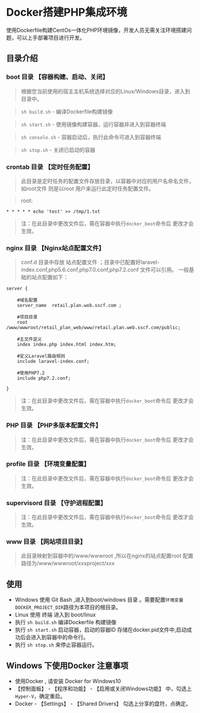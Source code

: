 # Docker搭建PHP集成环境
使用Dockerfile构建CentOs一体化PHP环境镜像，开发人员无需关注环境搭建问题，可以上手部署项目进行开发。

## 目录介绍
### boot 目录 【容器构建、启动、关闭】
> 根据您当前使用的宿主主机系统选择对应的Linux/Windows目录，进入到目录中。

> `sh build.sh` - 编译Dockerfile构建镜像

> `sh start.sh` - 使用镜像构建容器，运行容器并进入到容器终端

> `sh console.sh` - 容器启动后，执行此命令可进入到容器终端

> `sh stop.sh` - 关闭已启动的容器

### crontab 目录 【定时任务配置】
> 此目录是定时任务的配置文件存放目录，以容器中对应的用户名命名文件，如root文件 则是以root 用户来运行此定时任务配置文件。

> root:
```shell
* * * * * echo 'test' >> /tmp/1.txt
```
> 注：在此目录中更改文件后，需在容器中执行`docker_boot`命令后 更改才会生效。

### nginx 目录 【Nginx站点配置文件】
> conf.d 目录中存放 站点配置文件 ；目录中已配置好laravel-index.conf,php5.6.conf,php7.0.conf,php7.2.conf 文件可以引用。
一般基础的站点配置如下：
```nginx
server {

    #域名配置
    server_name  retail.plan.web.sscf.com ;

    #项目目录
    root /www/wwwroot/retail_plan_web/www/retail.plan.web.sscf.com/public;

    #主文件定义
    index index.php index.html index.htm;

    #定义Laravel路由规则
    include laravel-index.conf;
   
    #使用PHP7.2
    include php7.2.conf;

}
```
> 注：在此目录中更改文件后，需在容器中执行`docker_boot`命令后 更改才会生效。

### PHP 目录 【PHP多版本配置文件】
> 注：在此目录中更改文件后，需在容器中执行`docker_boot`命令后 更改才会生效。


### profile 目录 【环境变量配置】
> 注：在此目录中更改文件后，需在容器中执行`docker_boot`命令后 更改才会生效。

### supervisord 目录 【守护进程配置】
> 注：在此目录中更改文件后，需在容器中执行`docker_boot`命令后 更改才会生效。


### www 目录 【网站项目目录】
> 此目录映射到容器中的/www/wwwroot ,所以在nginx的站点配置root 配置路径为/www/wwwroot/xxxproject/xxx

## 使用
 - Windows 使用 Git Bash ,进入到boot/windows 目录 。需要配置`环境变量DOCKER_PROJECT_DIR`路径为本项目的根目录。
 - Linux 使用 终端 进入到 boot/linux  
 - 执行 `sh build.sh` 编译Dockerfile 构建镜像
 - 执行 `sh start.sh` 启动容器，启动的容器ID 存储在docker.pid文件中,启动成功后会进入到容器中的命令行。
 - 执行 `sh stop.sh` 来停止容器运行。
 
## Windows 下使用Docker 注意事项
- 使用Docker , 请安装 Docker for Windows10
- 【控制面板】 - 【程序和功能】 - 【启用或关闭Windows功能】 中，勾选上`Hyper-V`，确定重启。
-  Docker - 【Settings】 - 【Shared Drivers】 勾选上分享的盘符，点确定。
 
 
